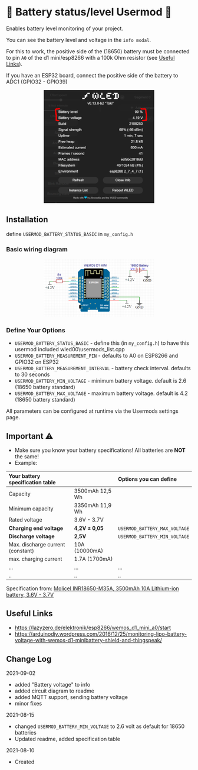 # :battery: Battery status/level Usermod :battery:
Enables battery level monitoring of your project.

You can see the battery level and voltage in the `info modal`. 

For this to work, the positive side of the (18650) battery must be connected to pin `A0` of the d1 mini/esp8266 with a 100k Ohm resistor (see [Useful Links](#useful-links)).

If you have an ESP32 board, connect the positive side of the battery to ADC1 (GPIO32 - GPIO39)

<p align="center">
  <img width="300" src="assets/battery_info_screen.png">
</p>

## Installation

define `USERMOD_BATTERY_STATUS_BASIC` in `my_config.h`

### Basic wiring diagram
<p align="center">
  <img width="300" src="assets/battery_connection_schematic_01.png">
</p>

### Define Your Options

* `USERMOD_BATTERY_STATUS_BASIC`                   - define this (in `my_config.h`) to have this usermod included wled00\usermods_list.cpp
* `USERMOD_BATTERY_MEASUREMENT_PIN`                - defaults to A0 on ESP8266 and GPIO32 on ESP32
* `USERMOD_BATTERY_MEASUREMENT_INTERVAL`           - battery check interval. defaults to 30 seconds
* `USERMOD_BATTERY_MIN_VOLTAGE`                    - minimum battery voltage. default is 2.6 (18650 battery standard)
* `USERMOD_BATTERY_MAX_VOLTAGE`                    - maximum battery voltage. default is 4.2 (18650 battery standard)

All parameters can be configured at runtime via the Usermods settings page.

## Important :warning:
* Make sure you know your battery specifications! All batteries are **NOT** the same!
* Example:

| Your battery specification table  |                 | Options you can define        | 
| :-------------------------------- |:--------------- | :---------------------------- |
| Capacity                          | 3500mAh 12,5 Wh |                               |
| Minimum capacity                  | 3350mAh 11,9 Wh |                               |
| Rated voltage                     | 3.6V - 3.7V     |                               |
| **Charging end voltage**          | **4,2V ± 0,05** | `USERMOD_BATTERY_MAX_VOLTAGE` |
| **Discharge voltage**             | **2,5V**        | `USERMOD_BATTERY_MIN_VOLTAGE` |
| Max. discharge current (constant) | 10A (10000mA)   |                               |
| max. charging current             | 1.7A (1700mA)   |                               |
| ...                               | ...             | ...                           |
| ..                                | ..              | ..                            |

Specification from:  [Molicel INR18650-M35A, 3500mAh 10A Lithium-ion battery, 3.6V - 3.7V](https://www.akkuteile.de/lithium-ionen-akkus/18650/molicel/molicel-inr18650-m35a-3500mah-10a-lithium-ionen-akku-3-6v-3-7v_100833)

## Useful Links
* https://lazyzero.de/elektronik/esp8266/wemos_d1_mini_a0/start
* https://arduinodiy.wordpress.com/2016/12/25/monitoring-lipo-battery-voltage-with-wemos-d1-minibattery-shield-and-thingspeak/

## Change Log
2021-09-02
* added "Battery voltage" to info
* added circuit diagram to readme
* added MQTT support, sending battery voltage
* minor fixes

2021-08-15
* changed `USERMOD_BATTERY_MIN_VOLTAGE` to 2.6 volt as default for 18650 batteries
* Updated readme, added specification table

2021-08-10
* Created


